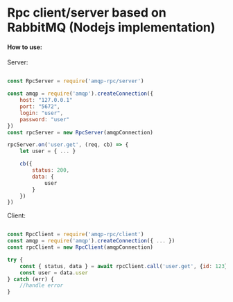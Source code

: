# Rpc client/server based on RabbitMQ (Nodejs implementation)

#### How to use:

Server:
```js

const RpcServer = require('amqp-rpc/server')

const amqp = require('amqp').createConnection({
    host: "127.0.0.1"
    port: "5672",
    login: "user",
    password: "user"
})
const rpcServer = new RpcServer(amqpConnection)

rpcServer.on('user.get', (req, cb) => {
    let user = { ... }

    cb({
        status: 200,
        data: {
            user
        }
    })
})
```

Client:
```js

const RpcClient = require('amqp-rpc/client')
const amqp = require('amqp').createConnection({ ... })
const rpcClient = new RpcClient(amqpConnection)

try {
    const { status, data } = await rpcClient.call('user.get', {id: 123});
    const user = data.user
} catch (err) {
    //handle error
}
```
